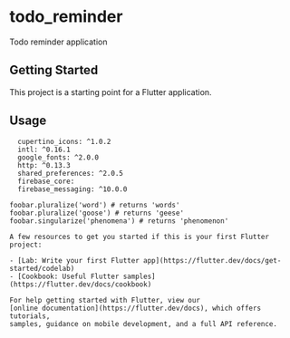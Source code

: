 # todo_reminder

Todo reminder application

## Getting Started

This project is a starting point for a Flutter application.

## Usage

```Plugins
  cupertino_icons: ^1.0.2
  intl: ^0.16.1
  google_fonts: ^2.0.0
  http: ^0.13.3
  shared_preferences: ^2.0.5
  firebase_core:
  firebase_messaging: ^10.0.0

foobar.pluralize('word') # returns 'words'
foobar.pluralize('goose') # returns 'geese'
foobar.singularize('phenomena') # returns 'phenomenon'

A few resources to get you started if this is your first Flutter project:

- [Lab: Write your first Flutter app](https://flutter.dev/docs/get-started/codelab)
- [Cookbook: Useful Flutter samples](https://flutter.dev/docs/cookbook)

For help getting started with Flutter, view our
[online documentation](https://flutter.dev/docs), which offers tutorials,
samples, guidance on mobile development, and a full API reference.
